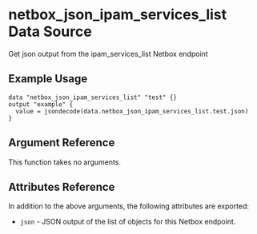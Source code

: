 # netbox\_json\_ipam\_services\_list Data Source

Get json output from the ipam_services_list Netbox endpoint

## Example Usage

```hcl
data "netbox_json_ipam_services_list" "test" {}
output "example" {
  value = jsondecode(data.netbox_json_ipam_services_list.test.json)
}
```

## Argument Reference

This function takes no arguments.

## Attributes Reference

In addition to the above arguments, the following attributes are exported:
* ``json`` - JSON output of the list of objects for this Netbox endpoint.

